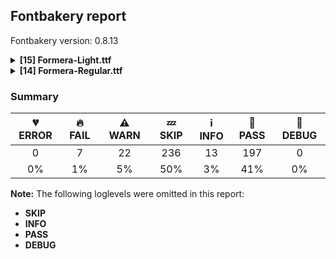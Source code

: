 ## Fontbakery report

Fontbakery version: 0.8.13

<details><summary><b>[15] Formera-Light.ttf</b></summary><div><details><summary>🔥 <b>FAIL:</b> Check the OS/2 usWeightClass is appropriate for the font's best SubFamily name. (<a href="https://font-bakery.readthedocs.io/en/stable/fontbakery/profiles/googlefonts.html#com.google.fonts/check/usweightclass">com.google.fonts/check/usweightclass</a>)</summary><div>


* 🔥 **FAIL** Best SubFamily name is 'Light'. Expected OS/2 usWeightClass is 300, got 400. [code: bad-value]
</div></details><details><summary>🔥 <b>FAIL:</b> Checking OS/2 usWinAscent & usWinDescent. (<a href="https://font-bakery.readthedocs.io/en/stable/fontbakery/profiles/universal.html#com.google.fonts/check/family/win_ascent_and_descent">com.google.fonts/check/family/win_ascent_and_descent</a>)</summary><div>


* 🔥 **FAIL** OS/2.usWinAscent value should be equal or greater than 1102, but got 1084 instead [code: ascent]
* 🔥 **FAIL** OS/2.usWinDescent value should be equal or greater than 309, but got 294 instead. [code: descent]
</div></details><details><summary>🔥 <b>FAIL:</b> Checking with fontTools.ttx (<a href="https://font-bakery.readthedocs.io/en/stable/fontbakery/profiles/universal.html#com.google.fonts/check/ttx_roundtrip">com.google.fonts/check/ttx_roundtrip</a>)</summary><div>


* 🔥 **FAIL** name id 256 missing from name table
</div></details><details><summary>🔥 <b>FAIL:</b> Ensure soft_dotted characters lose their dot when combined with marks that replace the dot. (<a href="https://font-bakery.readthedocs.io/en/stable/fontbakery/profiles/universal.html#com.google.fonts/check/soft_dotted">com.google.fonts/check/soft_dotted</a>)</summary><div>


* 🔥 **FAIL** The dot of soft dotted characters used in orthographies must disappear in the following strings: į̀ į́ į̂ į̃ į̄ į̌ ị̀ ị́ ị̂ ị̃ ị̄

The dot of soft dotted characters should disappear in other cases, for example: i̦̇ i̦̊ i̦̋ ǐ̦ i̦̒ j̦̀ j̦́ j̦̃ j̦̄ j̦̆ j̦̇ j̦̈ j̦̊ j̦̋ ǰ̦ j̦̒ į̆ į̇ į̈ į̊ [code: soft-dotted]
</div></details><details><summary>⚠ <b>WARN:</b> Check Google Fonts glyph coverage. (<a href="https://font-bakery.readthedocs.io/en/stable/fontbakery/profiles/googlefonts.html#com.google.fonts/check/glyph_coverage">com.google.fonts/check/glyph_coverage</a>)</summary><div>


* ⚠ **WARN** GF_TransLatin_Arabic is almost fulfilled. Missing codepoints:

	- 0x02BC (MODIFIER LETTER APOSTROPHE)


	- 0x1E34 (LATIN CAPITAL LETTER K WITH LINE BELOW)


	- 0x1E35 (LATIN SMALL LETTER K WITH LINE BELOW)


	- 0x1E96 (LATIN SMALL LETTER H WITH LINE BELOW)
 

	- 0x02BD (MODIFIER LETTER REVERSED COMMA)
 [code: missing-codepoints]
</div></details><details><summary>⚠ <b>WARN:</b> License URL matches License text on name table? (<a href="https://font-bakery.readthedocs.io/en/stable/fontbakery/profiles/googlefonts.html#com.google.fonts/check/name/license_url">com.google.fonts/check/name/license_url</a>)</summary><div>


* ⚠ **WARN** Please consider using HTTPS URLs at name table entry [plat=3, enc=1, name=14] [code: http-in-license-info]
</div></details><details><summary>⚠ <b>WARN:</b> Are there caret positions declared for every ligature? (<a href="https://font-bakery.readthedocs.io/en/stable/fontbakery/profiles/googlefonts.html#com.google.fonts/check/ligature_carets">com.google.fonts/check/ligature_carets</a>)</summary><div>


* ⚠ **WARN** This font lacks caret position values for ligature glyphs on its GDEF table. [code: lacks-caret-pos]
</div></details><details><summary>⚠ <b>WARN:</b> Is there kerning info for non-ligated sequences? (<a href="https://font-bakery.readthedocs.io/en/stable/fontbakery/profiles/googlefonts.html#com.google.fonts/check/kerning_for_non_ligated_sequences">com.google.fonts/check/kerning_for_non_ligated_sequences</a>)</summary><div>


* ⚠ **WARN** GPOS table lacks kerning info for the following non-ligated sequences:

	- f + f

	- f + i

	- i + f

	- f + l

	- l + f 

	- i + l [code: lacks-kern-info]
</div></details><details><summary>⚠ <b>WARN:</b> Ensure fonts have ScriptLangTags declared on the 'meta' table. (<a href="https://font-bakery.readthedocs.io/en/stable/fontbakery/profiles/googlefonts.html#com.google.fonts/check/meta/script_lang_tags">com.google.fonts/check/meta/script_lang_tags</a>)</summary><div>


* ⚠ **WARN** This font file does not have a 'meta' table. [code: lacks-meta-table]
</div></details><details><summary>⚠ <b>WARN:</b> Check font contains no unreachable glyphs (<a href="https://font-bakery.readthedocs.io/en/stable/fontbakery/profiles/universal.html#com.google.fonts/check/unreachable_glyphs">com.google.fonts/check/unreachable_glyphs</a>)</summary><div>


* ⚠ **WARN** The following glyphs could not be reached by codepoint or substitution rules:

	- IJacute

	- eight.subs

	- five.subs

	- four.subs

	- ijacute

	- nine.subs

	- one.subs

	- prime

	- seven.subs

	- six.subs

	- three.subs

	- two.subs

	- uni00690307 

	- zero.subs
 [code: unreachable-glyphs]
</div></details><details><summary>⚠ <b>WARN:</b> Check if each glyph has the recommended amount of contours. (<a href="https://font-bakery.readthedocs.io/en/stable/fontbakery/profiles/universal.html#com.google.fonts/check/contour_count">com.google.fonts/check/contour_count</a>)</summary><div>


* ⚠ **WARN** This check inspects the glyph outlines and detects the total number of contours in each of them. The expected values are infered from the typical ammounts of contours observed in a large collection of reference font families. The divergences listed below may simply indicate a significantly different design on some of your glyphs. On the other hand, some of these may flag actual bugs in the font such as glyphs mapped to an incorrect codepoint. Please consider reviewing the design and codepoint assignment of these to make sure they are correct.

The following glyphs do not have the recommended number of contours:

	- Glyph name: n	Contours detected: 2	Expected: 1

	- Glyph name: r	Contours detected: 2	Expected: 1

	- Glyph name: uni00AD	Contours detected: 1	Expected: 0

	- Glyph name: uni00B5	Contours detected: 2	Expected: 1

	- Glyph name: ae	Contours detected: 2	Expected: 3

	- Glyph name: ntilde	Contours detected: 3	Expected: 2

	- Glyph name: aogonek	Contours detected: 3	Expected: 2

	- Glyph name: dcroat	Contours detected: 3	Expected: 2

	- Glyph name: eogonek	Contours detected: 3	Expected: 2

	- Glyph name: hbar	Contours detected: 2	Expected: 1

	- Glyph name: lslash	Contours detected: 2	Expected: 1

	- Glyph name: nacute	Contours detected: 3	Expected: 2

	- Glyph name: uni0146	Contours detected: 3	Expected: 2

	- Glyph name: ncaron	Contours detected: 3	Expected: 2

	- Glyph name: napostrophe	Contours detected: 3	Expected: 2

	- Glyph name: eng	Contours detected: 2	Expected: 1

	- Glyph name: racute	Contours detected: 3	Expected: 2

	- Glyph name: uni0157	Contours detected: 3	Expected: 2

	- Glyph name: rcaron	Contours detected: 3	Expected: 2

	- Glyph name: Tbar	Contours detected: 2	Expected: 1

	- Glyph name: tbar	Contours detected: 2	Expected: 1

	- Glyph name: Uogonek	Contours detected: 2	Expected: 1

	- Glyph name: uogonek	Contours detected: 2	Expected: 1

	- Glyph name: uni01EA	Contours detected: 3	Expected: 2

	- Glyph name: uni01EB	Contours detected: 3	Expected: 2

	- Glyph name: aeacute	Contours detected: 3	Expected: 4

	- Glyph name: uni0272	Contours detected: 2	Expected: 1

	- Glyph name: uni03BC	Contours detected: 2	Expected: 1

	- Glyph name: uni1E08	Contours detected: 3	Expected: 2

	- Glyph name: uni1E09	Contours detected: 3	Expected: 2

	- Glyph name: uni1E1C	Contours detected: 3	Expected: 2

	- Glyph name: uni1E1D	Contours detected: 4	Expected: 3

	- Glyph name: uni1E45	Contours detected: 3	Expected: 2

	- Glyph name: uni1E47	Contours detected: 3	Expected: 2

	- Glyph name: nmacronbelow	Contours detected: 3	Expected: 2

	- Glyph name: uni1E5B	Contours detected: 3	Expected: 2

	- Glyph name: rmacronbelow	Contours detected: 3	Expected: 2

	- Glyph name: uni2113	Contours detected: 3	Expected: 2

	- Glyph name: estimated	Contours detected: 3	Expected: 2

	- Glyph name: Tbar	Contours detected: 2	Expected: 1

	- Glyph name: Uogonek	Contours detected: 2	Expected: 1

	- Glyph name: ae	Contours detected: 2	Expected: 3

	- Glyph name: aeacute	Contours detected: 3	Expected: 4

	- Glyph name: aogonek	Contours detected: 3	Expected: 2

	- Glyph name: dcroat	Contours detected: 3	Expected: 2

	- Glyph name: eng	Contours detected: 2	Expected: 1

	- Glyph name: eogonek	Contours detected: 3	Expected: 2

	- Glyph name: estimated	Contours detected: 3	Expected: 2

	- Glyph name: hbar	Contours detected: 2	Expected: 1

	- Glyph name: lslash	Contours detected: 2	Expected: 1

	- Glyph name: n	Contours detected: 2	Expected: 1

	- Glyph name: nacute	Contours detected: 3	Expected: 2

	- Glyph name: napostrophe	Contours detected: 3	Expected: 2

	- Glyph name: ncaron	Contours detected: 3	Expected: 2

	- Glyph name: ntilde	Contours detected: 3	Expected: 2

	- Glyph name: r	Contours detected: 2	Expected: 1

	- Glyph name: racute	Contours detected: 3	Expected: 2

	- Glyph name: rcaron	Contours detected: 3	Expected: 2

	- Glyph name: tbar	Contours detected: 2	Expected: 1

	- Glyph name: uni00AD	Contours detected: 1	Expected: 0

	- Glyph name: uni00B5	Contours detected: 2	Expected: 1

	- Glyph name: uni0146	Contours detected: 3	Expected: 2

	- Glyph name: uni0157	Contours detected: 3	Expected: 2

	- Glyph name: uni0272	Contours detected: 2	Expected: 1

	- Glyph name: uni03BC	Contours detected: 2	Expected: 1

	- Glyph name: uni1E08	Contours detected: 3	Expected: 2

	- Glyph name: uni1E09	Contours detected: 3	Expected: 2

	- Glyph name: uni1E1C	Contours detected: 3	Expected: 2

	- Glyph name: uni1E1D	Contours detected: 4	Expected: 3

	- Glyph name: uni1E45	Contours detected: 3	Expected: 2

	- Glyph name: uni1E47	Contours detected: 3	Expected: 2

	- Glyph name: uni1E5B	Contours detected: 3	Expected: 2

	- Glyph name: uni2113	Contours detected: 3	Expected: 2 

	- Glyph name: uogonek	Contours detected: 2	Expected: 1
 [code: contour-count]
</div></details><details><summary>⚠ <b>WARN:</b> Does the font contain a soft hyphen? (<a href="https://font-bakery.readthedocs.io/en/stable/fontbakery/profiles/universal.html#com.google.fonts/check/soft_hyphen">com.google.fonts/check/soft_hyphen</a>)</summary><div>


* ⚠ **WARN** This font has a 'Soft Hyphen' character. [code: softhyphen]
</div></details><details><summary>⚠ <b>WARN:</b> Ensure dotted circle glyph is present and can attach marks. (<a href="https://font-bakery.readthedocs.io/en/stable/fontbakery/profiles/universal.html#com.google.fonts/check/dotted_circle">com.google.fonts/check/dotted_circle</a>)</summary><div>


* ⚠ **WARN** No dotted circle glyph present [code: missing-dotted-circle]
</div></details><details><summary>⚠ <b>WARN:</b> Do outlines contain any jaggy segments? (<a href="https://font-bakery.readthedocs.io/en/stable/fontbakery/profiles/<Section: Outline Correctness Checks>.html#com.google.fonts/check/outline_jaggy_segments">com.google.fonts/check/outline_jaggy_segments</a>)</summary><div>


* ⚠ **WARN** The following glyphs have jaggy segments:

	* approxequal (U+2248): L<<352.0,180.0>--<356.0,180.0>>/L<<356.0,180.0>--<331.0,182.0>> = 4.573921259900818

	* approxequal (U+2248): L<<352.0,370.0>--<356.0,370.0>>/L<<356.0,370.0>--<331.0,372.0>> = 4.573921259900818

	* approxequal (U+2248): L<<369.0,177.0>--<352.0,180.0>>/L<<352.0,180.0>--<356.0,180.0>> = 10.007979801441312

	* approxequal (U+2248): L<<369.0,367.0>--<352.0,370.0>>/L<<352.0,370.0>--<356.0,370.0>> = 10.007979801441312

	* asciitilde (U+007E): L<<359.0,222.0>--<363.0,222.0>>/L<<363.0,222.0>--<338.0,224.0>> = 4.573921259900818

	* asciitilde (U+007E): L<<376.0,219.0>--<359.0,222.0>>/L<<359.0,222.0>--<363.0,222.0>> = 10.007979801441312

	* copyright (U+00A9): B<<187.0,624.0>-<199.0,632.0>-<198.0,631.0>>/L<<198.0,631.0>--<206.0,636.0>> = 12.994616791916483

	* copyright (U+00A9): B<<506.5,54.5>-<509.0,56.0>-<508.0,55.0>>/B<<508.0,55.0>-<517.0,61.0>-<515.0,59.0>> = 11.309932474020195

	* copyright (U+00A9): B<<649.0,203.0>-<655.0,218.0>-<655.0,216.0>>/L<<655.0,216.0>--<656.0,223.0>> = 8.13010235415596

	* copyright (U+00A9): L<<514.0,439.0>--<513.0,418.0>>/B<<513.0,418.0>-<513.0,421.0>-<505.0,429.0>> = 2.726310993906212

	* currency (U+00A4): L<<239.0,129.0>--<242.0,129.0>>/L<<242.0,129.0>--<212.0,135.0>> = 11.309932474020195

	* currency (U+00A4): L<<276.0,127.0>--<239.0,129.0>>/L<<239.0,129.0>--<242.0,129.0>> = 3.094058058917113

	* currency (U+00A4): L<<295.0,573.0>--<319.0,570.0>>/L<<319.0,570.0>--<318.0,570.0>> = 7.125016348901757

	* currency (U+00A4): L<<319.0,570.0>--<318.0,570.0>>/L<<318.0,570.0>--<330.0,567.0>> = 14.036243467926484

	* currency (U+00A4): L<<438.0,535.0>--<512.0,608.0>>/B<<512.0,608.0>-<511.0,607.0>-<518.0,601.0>> = 0.3897611953170412

	* currency (U+00A4): L<<524.0,103.0>--<508.0,88.0>>/B<<508.0,88.0>-<511.0,91.0>-<502.0,99.0>> = 1.8476102659945155

	* dagger (U+2020): B<<167.0,774.0>-<172.0,774.0>-<179.0,775.0>>/B<<179.0,775.0>-<175.0,775.0>-<184.5,776.0>> = 8.13010235415596

	* dagger (U+2020): B<<188.5,-56.5>-<179.0,-56.0>-<182.0,-56.0>>/B<<182.0,-56.0>-<176.0,-55.0>-<170.0,-54.5>> = 9.462322208025613

	* divide (U+00F7): L<<468.0,329.0>--<467.0,307.0>>/B<<467.0,307.0>-<467.0,310.0>-<455.0,307.0>> = 2.6025622024998034

	* equal (U+003D): L<<443.0,278.0>--<462.0,277.0>>/B<<462.0,277.0>-<458.0,277.0>-<462.5,275.0>> = 3.012787504183286

	* equal (U+003D): L<<444.0,420.0>--<458.0,419.0>>/B<<458.0,419.0>-<457.0,419.0>-<462.0,417.0>> = 4.085616779974888

	* equal (U+003D): L<<468.0,258.0>--<467.0,236.0>>/B<<467.0,236.0>-<467.0,239.0>-<454.0,236.0>> = 2.6025622024998034

	* estimated (U+212E): B<<170.5,64.0>-<163.0,69.0>-<164.0,69.0>>/B<<164.0,69.0>-<152.0,71.0>-<155.0,74.0>> = 9.462322208025613

	* estimated (U+212E): L<<203.0,613.0>--<206.0,616.0>>/L<<206.0,616.0>--<184.0,599.0>> = 7.3057595333108205

	* estimated (U+212E): L<<215.0,622.0>--<203.0,613.0>>/L<<203.0,613.0>--<206.0,616.0>> = 8.13010235415596

	* estimated (U+212E): L<<388.0,695.0>--<408.0,692.0>>/L<<408.0,692.0>--<407.0,692.0>> = 8.530765609948139

	* estimated (U+212E): L<<408.0,692.0>--<407.0,692.0>>/L<<407.0,692.0>--<421.0,691.0>> = 4.085616779974888

	* estimated (U+212E): L<<591.0,94.0>--<594.0,97.0>>/L<<594.0,97.0>--<576.0,80.0>> = 1.6365770416166923

	* estimated (U+212E): L<<600.0,102.0>--<591.0,94.0>>/L<<591.0,94.0>--<594.0,97.0>> = 3.3664606634298315

	* greater (U+003E): B<<268.0,220.0>-<260.0,217.0>-<261.0,218.0>>/B<<261.0,218.0>-<249.0,208.0>-<243.0,207.0>> = 5.1944289077348

	* greater (U+003E): B<<66.0,525.0>-<80.0,520.0>-<79.0,520.0>>/B<<79.0,520.0>-<87.0,518.0>-<91.0,516.5>> = 14.036243467926484

	* infinity (U+221E): L<<208.0,443.0>--<209.0,443.0>>/B<<209.0,443.0>-<196.0,445.0>-<187.0,446.5>> = 8.746162262555211

	* infinity (U+221E): L<<545.0,239.0>--<544.0,238.0>>/L<<544.0,238.0>--<552.0,244.0>> = 8.13010235415596

	* integral (U+222B): L<<222.0,-182.0>--<222.0,-183.0>>/L<<222.0,-183.0>--<229.0,-152.0>> = 12.724355685422363

	* less (U+003C): B<<257.0,207.0>-<251.0,208.0>-<239.0,218.0>>/B<<239.0,218.0>-<240.0,217.0>-<232.0,220.0>> = 5.1944289077348

	* minus (U+2212): L<<32.0,342.0>--<33.0,349.0>>/B<<33.0,349.0>-<33.0,348.0>-<40.0,349.0>> = 8.13010235415596

	* minus (U+2212): L<<443.0,349.0>--<468.0,348.0>>/B<<468.0,348.0>-<466.0,348.0>-<468.0,340.0>> = 2.2906100426384346

	* minus (U+2212): L<<57.0,307.0>--<30.0,310.0>>/B<<30.0,310.0>-<32.0,310.0>-<32.0,318.0>> = 6.340191745909908

	* minute (U+2032): L<<30.0,511.0>--<31.0,518.0>>/L<<31.0,518.0>--<31.0,517.0>> = 8.13010235415596

	* minute (U+2032): L<<31.0,518.0>--<31.0,517.0>>/L<<31.0,517.0>--<35.0,542.0>> = 9.090276920822312

	* multiply (U+00D7): B<<255.5,293.0>-<250.0,298.0>-<251.0,299.0>>/L<<251.0,299.0>--<228.0,280.0>> = 5.4403320310054815

	* notequal (U+2260): B<<151.0,155.0>-<152.0,158.0>-<152.0,157.0>>/L<<152.0,157.0>--<153.0,161.0>> = 14.036243467926484

	* notequal (U+2260): B<<165.0,185.0>-<172.0,199.0>-<172.0,198.0>>/B<<172.0,198.0>-<173.0,202.0>-<175.5,211.5>> = 14.036243467926484

	* notequal (U+2260): B<<181.0,229.0>-<184.0,237.0>-<185.0,237.0>>/L<<185.0,237.0>--<159.0,239.0>> = 4.398705354995508

	* notequal (U+2260): L<<30.0,258.0>--<33.0,278.0>>/B<<33.0,278.0>-<33.0,276.0>-<56.0,278.0>> = 8.530765609948096

	* numbersign (U+0023): B<<26.5,139.0>-<26.0,140.0>-<26.0,139.0>>/B<<26.0,139.0>-<24.0,158.0>-<41.0,163.0>> = 6.009005957494474

	* numbersign (U+0023): L<<448.0,313.0>--<449.0,313.0>>/B<<449.0,313.0>-<439.0,312.0>-<434.0,300.5>> = 5.710593137499633

	* numbersign (U+0023): L<<468.0,315.0>--<448.0,313.0>>/L<<448.0,313.0>--<449.0,313.0>> = 5.710593137499633

	* paragraph (U+00B6): L<<371.0,462.0>--<371.0,461.0>>/B<<371.0,461.0>-<369.0,475.0>-<373.0,475.0>> = 8.13010235415596

	* paragraph (U+00B6): L<<372.0,455.0>--<371.0,462.0>>/L<<371.0,462.0>--<371.0,461.0>> = 8.13010235415596

	* paragraph (U+00B6): L<<67.0,614.0>--<74.0,620.0>>/L<<74.0,620.0>--<73.0,619.0>> = 4.398705354995591

	* paragraph (U+00B6): L<<74.0,620.0>--<73.0,619.0>>/L<<73.0,619.0>--<87.0,630.0>> = 6.842773412630916

	* partialdiff (U+2202): B<<180.0,616.0>-<175.0,618.0>-<176.0,618.0>>/B<<176.0,618.0>-<163.0,620.0>-<154.0,622.0>> = 8.746162262555211

	* partialdiff (U+2202): B<<338.5,49.5>-<341.0,51.0>-<340.0,50.0>>/L<<340.0,50.0>--<345.0,54.0>> = 6.34019174590985

	* partialdiff (U+2202): L<<274.0,396.0>--<277.0,396.0>>/L<<277.0,396.0>--<259.0,399.0>> = 9.462322208025613

	* partialdiff (U+2202): L<<304.0,392.0>--<274.0,396.0>>/L<<274.0,396.0>--<277.0,396.0>> = 7.594643368591397

	* partialdiff (U+2202): L<<340.0,50.0>--<345.0,54.0>>/L<<345.0,54.0>--<344.0,53.0>> = 6.340191745909908

	* partialdiff (U+2202): L<<345.0,54.0>--<344.0,53.0>>/B<<344.0,53.0>-<354.0,62.0>-<354.0,60.0>> = 3.0127875041831653

	* partialdiff (U+2202): L<<90.0,222.0>--<90.0,225.0>>/L<<90.0,225.0>--<89.0,196.0>> = 1.9749340108819595

	* partialdiff (U+2202): L<<91.0,239.0>--<90.0,222.0>>/L<<90.0,222.0>--<90.0,225.0>> = 3.3664606634298315

	* percent (U+0025): B<<202.0,456.0>-<219.0,464.0>-<216.0,461.0>>/L<<216.0,461.0>--<239.0,479.0>> = 6.952957468173817

	* percent (U+0025): L<<119.0,620.0>--<120.0,621.0>>/L<<120.0,621.0>--<98.0,604.0>> = 7.3057595333108205

	* percent (U+0025): L<<150.0,451.0>--<154.0,450.0>>/L<<154.0,450.0>--<153.0,450.0>> = 14.036243467926484

	* percent (U+0025): L<<154.0,450.0>--<153.0,450.0>>/L<<153.0,450.0>--<170.0,448.0>> = 6.709836807756896

	* percent (U+0025): L<<341.0,219.0>--<358.0,235.0>>/B<<358.0,235.0>-<357.0,234.0>-<358.0,235.0>> = 1.735704588928346

	* percent (U+0025): L<<391.0,204.0>--<391.0,205.0>>/L<<391.0,205.0>--<390.0,201.0>> = 14.036243467926484

	* percent (U+0025): L<<391.0,205.0>--<390.0,201.0>>/L<<390.0,201.0>--<390.0,204.0>> = 14.036243467926484

	* percent (U+0025): L<<485.0,206.0>--<486.0,207.0>>/L<<486.0,207.0>--<482.0,204.0>> = 8.13010235415596

	* percent (U+0025): L<<486.0,207.0>--<482.0,204.0>>/L<<482.0,204.0>--<485.0,207.0>> = 8.13010235415596

	* perthousand (U+2030): L<<118.0,619.0>--<120.0,621.0>>/L<<120.0,621.0>--<98.0,604.0>> = 7.3057595333108205

	* perthousand (U+2030): L<<516.0,13.0>--<519.0,16.0>>/B<<519.0,16.0>-<507.0,7.0>-<495.0,4.0>> = 8.13010235415596

	* perthousand (U+2030): L<<537.0,31.0>--<516.0,13.0>>/L<<516.0,13.0>--<519.0,16.0>> = 4.398705354995591

	* perthousand (U+2030): L<<707.0,201.0>--<710.0,204.0>>/L<<710.0,204.0>--<689.0,187.0>> = 6.009005957494474

	* perthousand (U+2030): L<<712.0,205.0>--<707.0,201.0>>/L<<707.0,201.0>--<710.0,204.0>> = 6.340191745909908

	* pi (U+03C0): B<<415.5,366.0>-<408.0,366.0>-<408.0,367.0>>/L<<408.0,367.0>--<406.0,343.0>> = 4.763641690726143

	* pi (U+03C0): L<<122.0,-3.0>--<99.0,0.0>>/L<<99.0,0.0>--<101.0,0.0>> = 7.431407971172489

	* pi (U+03C0): L<<363.0,133.0>--<363.0,132.0>>/B<<363.0,132.0>-<362.0,153.0>-<364.0,153.0>> = 2.726310993906212

	* pi (U+03C0): L<<366.0,101.0>--<363.0,133.0>>/L<<363.0,133.0>--<363.0,132.0>> = 5.355825042855143

	* plus (U+002B): L<<229.0,523.0>--<230.0,531.0>>/B<<230.0,531.0>-<230.0,530.0>-<250.0,530.0>> = 7.1250163489018075

	* plus (U+002B): L<<232.0,127.0>--<227.0,128.0>>/L<<227.0,128.0>--<230.0,128.0>> = 11.309932474020195

	* plus (U+002B): L<<418.0,348.0>--<443.0,349.0>>/L<<443.0,349.0>--<442.0,349.0>> = 2.2906100426384346

	* plus (U+002B): L<<443.0,349.0>--<442.0,349.0>>/B<<442.0,349.0>-<456.0,350.0>-<461.0,349.0>> = 4.085616779974798

	* plusminus (U+00B1): L<<227.0,314.0>--<227.0,313.0>>/B<<227.0,313.0>-<226.0,318.0>-<227.0,320.5>> = 11.309932474020195

	* plusminus (U+00B1): L<<228.0,309.0>--<227.0,314.0>>/L<<227.0,314.0>--<227.0,313.0>> = 11.309932474020227

	* plusminus (U+00B1): L<<250.0,559.0>--<271.0,558.0>>/B<<271.0,558.0>-<270.0,558.0>-<271.0,536.0>> = 2.726310993906212

	* plusminus (U+00B1): L<<42.0,75.0>--<30.0,76.0>>/B<<30.0,76.0>-<33.0,76.0>-<33.0,95.0>> = 4.763641690726143

	* plusminus (U+00B1): L<<468.0,95.0>--<467.0,73.0>>/B<<467.0,73.0>-<467.0,76.0>-<443.0,76.0>> = 2.6025622024998034

	* product (U+220F): B<<567.0,-194.0>-<578.0,-209.0>-<577.0,-209.0>>/L<<577.0,-209.0>--<594.0,-210.0>> = 3.3664606634298315

	* product (U+220F): L<<430.0,-230.0>--<433.0,-209.0>>/B<<433.0,-209.0>-<433.0,-210.0>-<456.0,-210.0>> = 8.13010235415596

	* product (U+220F): L<<452.0,-253.0>--<430.0,-250.0>>/B<<430.0,-250.0>-<433.0,-250.0>-<430.0,-240.0>> = 7.765166018425354

	* radical (U+221A): B<<248.0,100.5>-<245.0,92.0>-<245.0,93.0>>/L<<245.0,93.0>--<243.0,85.0>> = 14.036243467926484

	* radical (U+221A): B<<262.0,146.5>-<259.0,138.0>-<259.0,139.0>>/B<<259.0,139.0>-<258.0,132.0>-<256.5,126.5>> = 8.13010235415596

	* radical (U+221A): L<<187.0,91.0>--<193.0,64.0>>/L<<193.0,64.0>--<193.0,68.0>> = 12.528807709151522

	* radical (U+221A): L<<401.0,747.0>--<402.0,754.0>>/L<<402.0,754.0>--<402.0,753.0>> = 8.13010235415596

	* radical (U+221A): L<<644.0,828.0>--<669.0,827.0>>/B<<669.0,827.0>-<667.0,827.0>-<669.0,810.0>> = 2.2906100426384346

	* radical (U+221A): L<<87.0,354.0>--<110.0,353.0>>/B<<110.0,353.0>-<109.0,353.0>-<112.0,348.0>> = 2.4895529219991284

	* registered (U+00AE): B<<528.0,28.0>-<520.0,24.0>-<521.0,25.0>>/B<<521.0,25.0>-<511.0,16.0>-<498.0,12.0>> = 3.012787504183286

	* registered (U+00AE): B<<640.0,185.0>-<647.0,199.0>-<647.0,197.0>>/B<<647.0,197.0>-<648.0,201.0>-<648.5,202.5>> = 14.036243467926484

	* registered (U+00AE): L<<674.0,280.0>--<675.0,304.0>>/L<<675.0,304.0>--<675.0,303.0>> = 2.3859440303887243

	* registered (U+00AE): L<<675.0,304.0>--<675.0,303.0>>/L<<675.0,303.0>--<677.0,319.0>> = 7.1250163489018075

	* second (U+2033): L<<211.0,511.0>--<212.0,518.0>>/L<<212.0,518.0>--<212.0,517.0>> = 8.13010235415596

	* second (U+2033): L<<212.0,518.0>--<212.0,517.0>>/L<<212.0,517.0>--<216.0,542.0>> = 9.090276920822312

	* second (U+2033): L<<31.0,511.0>--<32.0,518.0>>/L<<32.0,518.0>--<32.0,517.0>> = 8.13010235415596

	* second (U+2033): L<<32.0,518.0>--<32.0,517.0>>/L<<32.0,517.0>--<36.0,542.0>> = 9.090276920822312

	* threequarters (U+00BE): B<<213.0,433.0>-<207.0,444.0>-<200.0,454.0>>/B<<200.0,454.0>-<201.0,453.0>-<200.5,454.0>> = 10.007979801441312

	* uni00B3 (U+00B3): B<<223.0,433.0>-<217.0,444.0>-<210.0,454.0>>/B<<210.0,454.0>-<211.0,453.0>-<210.5,454.0>> = 10.007979801441312

	* uni00B5 (U+00B5): L<<386.0,75.0>--<387.0,76.0>>/L<<387.0,76.0>--<378.0,68.0>> = 3.3664606634298315

	* uni00B5 (U+00B5): L<<70.0,-166.0>--<69.0,-155.0>>/L<<69.0,-155.0>--<69.0,-156.0>> = 5.1944289077348

	* uni03A9 (U+03A9): B<<409.5,59.5>-<412.0,61.0>-<411.0,60.0>>/L<<411.0,60.0>--<429.0,72.0>> = 11.309932474020227

	* uni03A9 (U+03A9): B<<92.0,446.5>-<89.0,436.0>-<89.0,437.0>>/L<<89.0,437.0>--<82.0,408.0>> = 13.570434385161475

	* uni03A9 (U+03A9): L<<371.0,630.0>--<374.0,630.0>>/L<<374.0,630.0>--<362.0,632.0>> = 9.462322208025613

	* uni03A9 (U+03A9): L<<398.0,626.0>--<371.0,630.0>>/L<<371.0,630.0>--<374.0,630.0>> = 8.426969021480636

	* uni03A9 (U+03A9): L<<587.0,292.0>--<589.0,314.0>>/L<<589.0,314.0>--<589.0,313.0>> = 5.1944289077348

	* uni03A9 (U+03A9): L<<589.0,313.0>--<592.0,337.0>>/L<<592.0,337.0>--<592.0,336.0>> = 7.1250163489018075

	* uni03A9 (U+03A9): L<<589.0,314.0>--<589.0,313.0>>/L<<589.0,313.0>--<592.0,337.0>> = 7.1250163489018075

	* uni03A9 (U+03A9): L<<592.0,337.0>--<592.0,336.0>>/L<<592.0,336.0>--<593.0,366.0>> = 1.9091524329963898

	* uni03BC (U+03BC): L<<386.0,75.0>--<387.0,76.0>>/L<<387.0,76.0>--<378.0,68.0>> = 3.3664606634298315

	* uni03BC (U+03BC): L<<70.0,-166.0>--<69.0,-155.0>>/L<<69.0,-155.0>--<69.0,-156.0>> = 5.1944289077348

	* uni1E9E (U+1E9E): L<<375.0,-5.0>--<376.0,-5.0>>/L<<376.0,-5.0>--<343.0,-3.0>> = 3.468229258917096

	* uni1E9E (U+1E9E): L<<385.0,-6.0>--<375.0,-5.0>>/L<<375.0,-5.0>--<376.0,-5.0>> = 5.710593137499633

	* uni2083 (U+2083): B<<223.0,38.0>-<217.0,49.0>-<210.0,59.0>>/B<<210.0,59.0>-<211.0,58.0>-<210.5,59.0>> = 10.007979801441312

	* uni2113 (U+2113): B<<198.0,87.0>-<198.0,88.0>-<197.0,86.0>>/L<<197.0,86.0>--<200.0,97.0>> = 11.309932474020162

	* uni2113 (U+2113): B<<312.0,-6.0>-<313.0,-6.0>-<314.0,-6.0>>/L<<314.0,-6.0>--<310.0,-7.0>> = 14.036243467926484

	* uni2113 (U+2113): L<<279.0,591.0>--<279.0,600.0>>/L<<279.0,600.0>--<274.0,560.0>> = 7.125016348901757

	* uni2113 (U+2113): L<<314.0,-6.0>--<310.0,-7.0>>/B<<310.0,-7.0>-<311.0,-7.0>-<312.0,-6.0>> = 14.036243467926484

	* uni2113 (U+2113): L<<356.0,487.0>--<356.0,485.0>>/L<<356.0,485.0>--<357.0,491.0>> = 9.462322208025613

	* uni2113 (U+2113): L<<383.0,35.0>--<386.0,37.0>>/L<<386.0,37.0>--<368.0,22.0>> = 6.115503566285445

	* uni2113 (U+2113): L<<400.0,48.0>--<383.0,35.0>>/L<<383.0,35.0>--<386.0,37.0>> = 3.715289105428815

	* uni2126 (U+2126): B<<409.5,59.5>-<412.0,61.0>-<411.0,60.0>>/L<<411.0,60.0>--<429.0,72.0>> = 11.309932474020227

	* uni2126 (U+2126): B<<92.0,446.5>-<89.0,436.0>-<89.0,437.0>>/L<<89.0,437.0>--<82.0,408.0>> = 13.570434385161475

	* uni2126 (U+2126): L<<371.0,630.0>--<374.0,630.0>>/L<<374.0,630.0>--<362.0,632.0>> = 9.462322208025613

	* uni2126 (U+2126): L<<398.0,626.0>--<371.0,630.0>>/L<<371.0,630.0>--<374.0,630.0>> = 8.426969021480636

	* uni2126 (U+2126): L<<587.0,292.0>--<589.0,314.0>>/L<<589.0,314.0>--<589.0,313.0>> = 5.1944289077348

	* uni2126 (U+2126): L<<589.0,313.0>--<592.0,337.0>>/L<<592.0,337.0>--<592.0,336.0>> = 7.1250163489018075

	* uni2126 (U+2126): L<<589.0,314.0>--<589.0,313.0>>/L<<589.0,313.0>--<592.0,337.0>> = 7.1250163489018075

	* uni2126 (U+2126): L<<592.0,337.0>--<592.0,336.0>>/L<<592.0,336.0>--<593.0,366.0>> = 1.9091524329963898

	* uni21E7 (U+21E7): B<<308.0,37.0>-<309.0,15.0>-<308.0,15.0>>/L<<308.0,15.0>--<331.0,14.0>> = 2.4895529219991284

	* uni2325 (U+2325): L<<51.0,478.0>--<52.0,484.0>>/L<<52.0,484.0>--<52.0,483.0>> = 9.462322208025613

	* uni2B1B (U+2B1B): L<<51.0,274.0>--<51.0,273.0>>/B<<51.0,273.0>-<50.0,284.0>-<52.0,286.0>> = 5.1944289077348

	* uni2B1B (U+2B1B): L<<52.0,267.0>--<51.0,274.0>>/L<<51.0,274.0>--<51.0,273.0>> = 8.13010235415596

	* uni2B1B (U+2B1B): L<<72.0,-121.0>--<60.0,-120.0>>/L<<60.0,-120.0>--<62.0,-120.0>> = 4.763641690726143 

	* uni2B1C (U+2B1C): L<<55.0,494.0>--<52.0,519.0>>/L<<52.0,519.0>--<52.0,518.0>> = 6.842773412630916 [code: found-jaggy-segments]
</div></details><details><summary>⚠ <b>WARN:</b> Do outlines contain any semi-vertical or semi-horizontal lines? (<a href="https://font-bakery.readthedocs.io/en/stable/fontbakery/profiles/<Section: Outline Correctness Checks>.html#com.google.fonts/check/outline_semi_vertical">com.google.fonts/check/outline_semi_vertical</a>)</summary><div>


* ⚠ **WARN** The following glyphs have semi-vertical/semi-horizontal lines:

	* uni1E9E (U+1E9E): L<<124.0,571.0>--<123.0,416.0>> 

	* uni2015 (U+2015): L<<443.0,405.0>--<565.0,404.0>> [code: found-semi-vertical]
</div></details><br></div></details><details><summary><b>[14] Formera-Regular.ttf</b></summary><div><details><summary>🔥 <b>FAIL:</b> Checking OS/2 usWinAscent & usWinDescent. (<a href="https://font-bakery.readthedocs.io/en/stable/fontbakery/profiles/universal.html#com.google.fonts/check/family/win_ascent_and_descent">com.google.fonts/check/family/win_ascent_and_descent</a>)</summary><div>


* 🔥 **FAIL** OS/2.usWinAscent value should be equal or greater than 1102, but got 1084 instead [code: ascent]
* 🔥 **FAIL** OS/2.usWinDescent value should be equal or greater than 309, but got 294 instead. [code: descent]
</div></details><details><summary>🔥 <b>FAIL:</b> Checking with fontTools.ttx (<a href="https://font-bakery.readthedocs.io/en/stable/fontbakery/profiles/universal.html#com.google.fonts/check/ttx_roundtrip">com.google.fonts/check/ttx_roundtrip</a>)</summary><div>


* 🔥 **FAIL** name id 256 missing from name table
</div></details><details><summary>🔥 <b>FAIL:</b> Ensure soft_dotted characters lose their dot when combined with marks that replace the dot. (<a href="https://font-bakery.readthedocs.io/en/stable/fontbakery/profiles/universal.html#com.google.fonts/check/soft_dotted">com.google.fonts/check/soft_dotted</a>)</summary><div>


* 🔥 **FAIL** The dot of soft dotted characters used in orthographies must disappear in the following strings: į̀ į́ į̂ į̃ į̄ į̌ ị̀ ị́ ị̂ ị̃ ị̄

The dot of soft dotted characters should disappear in other cases, for example: i̦̇ i̦̊ i̦̋ ǐ̦ i̦̒ j̦̀ j̦́ j̦̃ j̦̄ j̦̆ j̦̇ j̦̈ j̦̊ j̦̋ ǰ̦ j̦̒ į̆ į̇ į̈ į̊ [code: soft-dotted]
</div></details><details><summary>⚠ <b>WARN:</b> Check Google Fonts glyph coverage. (<a href="https://font-bakery.readthedocs.io/en/stable/fontbakery/profiles/googlefonts.html#com.google.fonts/check/glyph_coverage">com.google.fonts/check/glyph_coverage</a>)</summary><div>


* ⚠ **WARN** GF_TransLatin_Arabic is almost fulfilled. Missing codepoints:

	- 0x02BC (MODIFIER LETTER APOSTROPHE)


	- 0x1E34 (LATIN CAPITAL LETTER K WITH LINE BELOW)


	- 0x1E35 (LATIN SMALL LETTER K WITH LINE BELOW)


	- 0x1E96 (LATIN SMALL LETTER H WITH LINE BELOW)
 

	- 0x02BD (MODIFIER LETTER REVERSED COMMA)
 [code: missing-codepoints]
</div></details><details><summary>⚠ <b>WARN:</b> License URL matches License text on name table? (<a href="https://font-bakery.readthedocs.io/en/stable/fontbakery/profiles/googlefonts.html#com.google.fonts/check/name/license_url">com.google.fonts/check/name/license_url</a>)</summary><div>


* ⚠ **WARN** Please consider using HTTPS URLs at name table entry [plat=3, enc=1, name=14] [code: http-in-license-info]
</div></details><details><summary>⚠ <b>WARN:</b> Are there caret positions declared for every ligature? (<a href="https://font-bakery.readthedocs.io/en/stable/fontbakery/profiles/googlefonts.html#com.google.fonts/check/ligature_carets">com.google.fonts/check/ligature_carets</a>)</summary><div>


* ⚠ **WARN** This font lacks caret position values for ligature glyphs on its GDEF table. [code: lacks-caret-pos]
</div></details><details><summary>⚠ <b>WARN:</b> Is there kerning info for non-ligated sequences? (<a href="https://font-bakery.readthedocs.io/en/stable/fontbakery/profiles/googlefonts.html#com.google.fonts/check/kerning_for_non_ligated_sequences">com.google.fonts/check/kerning_for_non_ligated_sequences</a>)</summary><div>


* ⚠ **WARN** GPOS table lacks kerning info for the following non-ligated sequences:

	- f + f

	- f + i

	- i + f

	- f + l

	- l + f 

	- i + l [code: lacks-kern-info]
</div></details><details><summary>⚠ <b>WARN:</b> Ensure fonts have ScriptLangTags declared on the 'meta' table. (<a href="https://font-bakery.readthedocs.io/en/stable/fontbakery/profiles/googlefonts.html#com.google.fonts/check/meta/script_lang_tags">com.google.fonts/check/meta/script_lang_tags</a>)</summary><div>


* ⚠ **WARN** This font file does not have a 'meta' table. [code: lacks-meta-table]
</div></details><details><summary>⚠ <b>WARN:</b> Check font contains no unreachable glyphs (<a href="https://font-bakery.readthedocs.io/en/stable/fontbakery/profiles/universal.html#com.google.fonts/check/unreachable_glyphs">com.google.fonts/check/unreachable_glyphs</a>)</summary><div>


* ⚠ **WARN** The following glyphs could not be reached by codepoint or substitution rules:

	- IJacute

	- eight.subs

	- five.subs

	- four.subs

	- ijacute

	- nine.subs

	- one.subs

	- prime

	- seven.subs

	- six.subs

	- three.subs

	- two.subs

	- uni00690307 

	- zero.subs
 [code: unreachable-glyphs]
</div></details><details><summary>⚠ <b>WARN:</b> Check if each glyph has the recommended amount of contours. (<a href="https://font-bakery.readthedocs.io/en/stable/fontbakery/profiles/universal.html#com.google.fonts/check/contour_count">com.google.fonts/check/contour_count</a>)</summary><div>


* ⚠ **WARN** This check inspects the glyph outlines and detects the total number of contours in each of them. The expected values are infered from the typical ammounts of contours observed in a large collection of reference font families. The divergences listed below may simply indicate a significantly different design on some of your glyphs. On the other hand, some of these may flag actual bugs in the font such as glyphs mapped to an incorrect codepoint. Please consider reviewing the design and codepoint assignment of these to make sure they are correct.

The following glyphs do not have the recommended number of contours:

	- Glyph name: r	Contours detected: 2	Expected: 1

	- Glyph name: uni00AD	Contours detected: 1	Expected: 0

	- Glyph name: Thorn	Contours detected: 3	Expected: 1 or 2

	- Glyph name: ae	Contours detected: 2	Expected: 3

	- Glyph name: aogonek	Contours detected: 3	Expected: 2

	- Glyph name: dcroat	Contours detected: 3	Expected: 2

	- Glyph name: eogonek	Contours detected: 3	Expected: 2

	- Glyph name: hbar	Contours detected: 2	Expected: 1

	- Glyph name: racute	Contours detected: 3	Expected: 2

	- Glyph name: uni0157	Contours detected: 3	Expected: 2

	- Glyph name: rcaron	Contours detected: 3	Expected: 2

	- Glyph name: Tbar	Contours detected: 2	Expected: 1

	- Glyph name: tbar	Contours detected: 2	Expected: 1

	- Glyph name: Uogonek	Contours detected: 2	Expected: 1

	- Glyph name: uogonek	Contours detected: 2	Expected: 1

	- Glyph name: uni01EA	Contours detected: 3	Expected: 2

	- Glyph name: uni01EB	Contours detected: 3	Expected: 2

	- Glyph name: aeacute	Contours detected: 3	Expected: 4

	- Glyph name: uni1E08	Contours detected: 3	Expected: 2

	- Glyph name: uni1E09	Contours detected: 3	Expected: 2

	- Glyph name: uni1E1C	Contours detected: 3	Expected: 2

	- Glyph name: uni1E1D	Contours detected: 4	Expected: 3

	- Glyph name: uni1E5B	Contours detected: 3	Expected: 2

	- Glyph name: rmacronbelow	Contours detected: 3	Expected: 2

	- Glyph name: Tbar	Contours detected: 2	Expected: 1

	- Glyph name: Thorn	Contours detected: 3	Expected: 1 or 2

	- Glyph name: Uogonek	Contours detected: 2	Expected: 1

	- Glyph name: ae	Contours detected: 2	Expected: 3

	- Glyph name: aeacute	Contours detected: 3	Expected: 4

	- Glyph name: aogonek	Contours detected: 3	Expected: 2

	- Glyph name: dcroat	Contours detected: 3	Expected: 2

	- Glyph name: eogonek	Contours detected: 3	Expected: 2

	- Glyph name: hbar	Contours detected: 2	Expected: 1

	- Glyph name: r	Contours detected: 2	Expected: 1

	- Glyph name: racute	Contours detected: 3	Expected: 2

	- Glyph name: rcaron	Contours detected: 3	Expected: 2

	- Glyph name: tbar	Contours detected: 2	Expected: 1

	- Glyph name: uni00AD	Contours detected: 1	Expected: 0

	- Glyph name: uni0157	Contours detected: 3	Expected: 2

	- Glyph name: uni1E08	Contours detected: 3	Expected: 2

	- Glyph name: uni1E09	Contours detected: 3	Expected: 2

	- Glyph name: uni1E1C	Contours detected: 3	Expected: 2

	- Glyph name: uni1E1D	Contours detected: 4	Expected: 3

	- Glyph name: uni1E5B	Contours detected: 3	Expected: 2 

	- Glyph name: uogonek	Contours detected: 2	Expected: 1
 [code: contour-count]
</div></details><details><summary>⚠ <b>WARN:</b> Does the font contain a soft hyphen? (<a href="https://font-bakery.readthedocs.io/en/stable/fontbakery/profiles/universal.html#com.google.fonts/check/soft_hyphen">com.google.fonts/check/soft_hyphen</a>)</summary><div>


* ⚠ **WARN** This font has a 'Soft Hyphen' character. [code: softhyphen]
</div></details><details><summary>⚠ <b>WARN:</b> Ensure dotted circle glyph is present and can attach marks. (<a href="https://font-bakery.readthedocs.io/en/stable/fontbakery/profiles/universal.html#com.google.fonts/check/dotted_circle">com.google.fonts/check/dotted_circle</a>)</summary><div>


* ⚠ **WARN** No dotted circle glyph present [code: missing-dotted-circle]
</div></details><details><summary>⚠ <b>WARN:</b> Check math signs have the same width. (<a href="https://font-bakery.readthedocs.io/en/stable/fontbakery/profiles/universal.html#com.google.fonts/check/math_signs_width">com.google.fonts/check/math_signs_width</a>)</summary><div>


* ⚠ **WARN** The most common width is 500 among a set of 12 math glyphs.
The following math glyphs have a different width, though:

Width = 600:
approxequal
 [code: width-outliers]
</div></details><details><summary>⚠ <b>WARN:</b> Do outlines contain any jaggy segments? (<a href="https://font-bakery.readthedocs.io/en/stable/fontbakery/profiles/<Section: Outline Correctness Checks>.html#com.google.fonts/check/outline_jaggy_segments">com.google.fonts/check/outline_jaggy_segments</a>)</summary><div>


* ⚠ **WARN** The following glyphs have jaggy segments:

	* Eng (U+014A): B<<568.0,-163.0>-<586.0,-167.0>-<585.0,-168.0>>/L<<585.0,-168.0>--<603.0,-155.0>> = 9.162347045721626

	* ampersand (U+0026): B<<159.0,73.0>-<173.0,66.0>-<172.0,66.0>>/L<<172.0,66.0>--<186.0,64.0>> = 8.13010235415596

	* ampersand (U+0026): L<<286.0,469.0>--<290.0,472.0>>/L<<290.0,472.0>--<289.0,471.0>> = 8.13010235415596

	* ampersand (U+0026): L<<290.0,472.0>--<289.0,471.0>>/L<<289.0,471.0>--<301.0,481.0>> = 5.19442890773487

	* ampersand (U+0026): L<<419.0,543.0>--<418.0,534.0>>/L<<418.0,534.0>--<418.0,537.0>> = 6.340191745909908

	* copyright (U+00A9): B<<625.0,200.0>-<627.0,203.0>-<627.0,202.0>>/B<<627.0,202.0>-<629.0,210.0>-<631.0,210.0>> = 14.036243467926484

	* copyright (U+00A9): L<<236.0,468.0>--<255.0,485.0>>/L<<255.0,485.0>--<254.0,484.0>> = 3.1798301198642793

	* copyright (U+00A9): L<<255.0,485.0>--<254.0,484.0>>/L<<254.0,484.0>--<262.0,491.0>> = 3.8140748342902824

	* copyright (U+00A9): L<<382.0,619.0>--<385.0,619.0>>/L<<385.0,619.0>--<356.0,620.0>> = 1.9749340108819595

	* copyright (U+00A9): L<<393.0,618.0>--<382.0,619.0>>/L<<382.0,619.0>--<385.0,619.0>> = 5.1944289077348

	* copyright (U+00A9): L<<583.0,62.0>--<586.0,65.0>>/L<<586.0,65.0>--<563.0,49.0>> = 10.175510843043119

	* copyright (U+00A9): L<<604.0,81.0>--<583.0,62.0>>/L<<583.0,62.0>--<586.0,65.0>> = 2.862405226111779

	* currency (U+00A4): L<<314.0,592.0>--<338.0,589.0>>/L<<338.0,589.0>--<337.0,589.0>> = 7.125016348901757

	* currency (U+00A4): L<<338.0,589.0>--<337.0,589.0>>/L<<337.0,589.0>--<362.0,583.0>> = 13.495733280795811

	* currency (U+00A4): L<<58.0,379.0>--<61.0,402.0>>/L<<61.0,402.0>--<61.0,401.0>> = 7.431407971172489

	* currency (U+00A4): L<<61.0,402.0>--<61.0,401.0>>/L<<61.0,401.0>--<67.0,426.0>> = 13.495733280795811

	* estimated (U+212E): B<<278.0,74.0>-<293.0,71.0>-<290.0,71.0>>/L<<290.0,71.0>--<305.0,68.0>> = 11.309932474020195

	* estimated (U+212E): B<<427.0,713.5>-<430.0,713.0>-<429.0,713.0>>/L<<429.0,713.0>--<438.0,711.0>> = 12.528807709151522

	* estimated (U+212E): B<<494.0,100.0>-<497.0,101.0>-<496.0,100.0>>/L<<496.0,100.0>--<520.0,117.0>> = 9.688786560366827

	* estimated (U+212E): L<<321.0,-19.0>--<324.0,-19.0>>/L<<324.0,-19.0>--<296.0,-16.0>> = 6.115503566285384

	* estimated (U+212E): L<<328.0,-20.0>--<321.0,-19.0>>/L<<321.0,-19.0>--<324.0,-19.0>> = 8.13010235415596

	* greater (U+003E): B<<206.0,412.0>-<197.0,416.0>-<198.0,416.0>>/B<<198.0,416.0>-<186.0,418.0>-<186.0,421.0>> = 9.462322208025613

	* infinity (U+221E): L<<376.0,441.0>--<396.0,458.0>>/L<<396.0,458.0>--<395.0,457.0>> = 4.635463426902695

	* infinity (U+221E): L<<396.0,458.0>--<395.0,457.0>>/L<<395.0,457.0>--<407.0,466.0>> = 8.13010235415596

	* less (U+003C): B<<314.0,421.0>-<314.0,418.0>-<302.0,416.0>>/B<<302.0,416.0>-<303.0,416.0>-<294.0,412.0>> = 9.462322208025613

	* logicalnot (U+00AC): B<<402.0,-2.0>-<396.0,-1.0>-<397.0,0.0>>/L<<397.0,0.0>--<394.0,-2.0>> = 11.309932474020195

	* lozenge (U+25CA): B<<160.0,455.0>-<168.0,468.0>-<168.0,467.0>>/L<<168.0,467.0>--<169.0,471.0>> = 14.036243467926484

	* minute (U+2032): L<<43.0,602.0>--<46.0,627.0>>/L<<46.0,627.0>--<46.0,626.0>> = 6.842773412630916

	* minute (U+2032): L<<46.0,627.0>--<46.0,626.0>>/L<<46.0,626.0>--<47.0,649.0>> = 2.4895529219991284

	* multiply (U+00D7): L<<267.0,397.0>--<281.0,414.0>>/L<<281.0,414.0>--<280.0,413.0>> = 5.527540151656193

	* multiply (U+00D7): L<<281.0,414.0>--<280.0,413.0>>/B<<280.0,413.0>-<284.0,418.0>-<287.0,421.0>> = 6.340191745909908

	* paragraph (U+00B6): L<<385.0,586.0>--<385.0,585.0>>/B<<385.0,585.0>-<384.0,594.0>-<386.0,596.0>> = 6.340191745909908

	* paragraph (U+00B6): L<<386.0,575.0>--<385.0,586.0>>/L<<385.0,586.0>--<385.0,585.0>> = 5.1944289077348

	* partialdiff (U+2202): B<<225.0,58.0>-<228.0,57.0>-<227.0,57.0>>/L<<227.0,57.0>--<251.0,53.0>> = 9.462322208025613

	* partialdiff (U+2202): L<<135.0,668.0>--<153.0,665.0>>/L<<153.0,665.0>--<152.0,665.0>> = 9.462322208025613

	* partialdiff (U+2202): L<<153.0,665.0>--<152.0,665.0>>/B<<152.0,665.0>-<160.0,664.0>-<165.0,662.5>> = 7.125016348901757

	* percent (U+0025): L<<623.0,24.0>--<626.0,27.0>>/L<<626.0,27.0>--<603.0,10.0>> = 8.530765609948139

	* percent (U+0025): L<<626.0,27.0>--<603.0,10.0>>/B<<603.0,10.0>-<604.0,11.0>-<597.5,8.5>> = 8.530765609948096

	* percent (U+0025): L<<631.0,31.0>--<623.0,24.0>>/L<<623.0,24.0>--<626.0,27.0>> = 3.8140748342902824

	* perthousand (U+2030): B<<252.0,490.0>-<256.0,501.0>-<256.0,500.0>>/L<<256.0,500.0>--<260.0,525.0>> = 9.090276920822312

	* perthousand (U+2030): B<<558.0,56.0>-<574.0,62.0>-<572.0,60.0>>/L<<572.0,60.0>--<580.0,67.0>> = 3.814074834290187

	* perthousand (U+2030): B<<607.0,100.0>-<610.0,109.0>-<610.0,107.0>>/B<<610.0,107.0>-<611.0,123.0>-<614.0,123.0>> = 3.576334374997269

	* perthousand (U+2030): L<<457.0,177.0>--<457.0,178.0>>/L<<457.0,178.0>--<454.0,166.0>> = 14.036243467926484

	* plusminus (U+00B1): L<<211.0,270.0>--<211.0,269.0>>/B<<211.0,269.0>-<210.0,280.0>-<212.0,282.0>> = 5.1944289077348

	* plusminus (U+00B1): L<<212.0,262.0>--<211.0,270.0>>/L<<211.0,270.0>--<211.0,269.0>> = 7.125016348901757

	* plusminus (U+00B1): L<<287.0,197.0>--<286.0,171.0>>/B<<286.0,171.0>-<286.0,174.0>-<261.0,174.0>> = 2.2025981617658017

	* plusminus (U+00B1): L<<30.0,343.0>--<30.0,342.0>>/B<<30.0,342.0>-<28.0,355.0>-<32.0,355.0>> = 8.746162262555211

	* plusminus (U+00B1): L<<30.0,389.0>--<33.0,412.0>>/B<<33.0,412.0>-<33.0,411.0>-<45.0,412.0>> = 7.431407971172489

	* product (U+220F): L<<101.0,337.0>--<98.0,360.0>>/L<<98.0,360.0>--<98.0,359.0>> = 7.431407971172489

	* product (U+220F): L<<257.0,-228.0>--<256.0,-253.0>>/B<<256.0,-253.0>-<256.0,-250.0>-<231.0,-250.0>> = 2.2906100426384346

	* product (U+220F): L<<28.0,-251.0>--<20.0,-250.0>>/L<<20.0,-250.0>--<23.0,-250.0>> = 7.125016348901757

	* product (U+220F): L<<412.0,-206.0>--<415.0,-183.0>>/B<<415.0,-183.0>-<415.0,-184.0>-<438.0,-184.0>> = 7.431407971172489

	* product (U+220F): L<<494.0,-87.0>--<494.0,-88.0>>/B<<494.0,-88.0>-<493.0,-80.0>-<493.5,-75.5>> = 7.125016348901757

	* product (U+220F): L<<495.0,-95.0>--<494.0,-87.0>>/L<<494.0,-87.0>--<494.0,-88.0>> = 7.125016348901757

	* product (U+220F): L<<98.0,360.0>--<98.0,359.0>>/B<<98.0,359.0>-<96.0,373.0>-<100.0,373.0>> = 8.13010235415596

	* registered (U+00AE): B<<219.5,577.5>-<209.0,572.0>-<210.0,573.0>>/L<<210.0,573.0>--<202.0,568.0>> = 12.994616791916483

	* registered (U+00AE): B<<473.0,64.0>-<488.0,70.0>-<486.0,68.0>>/B<<486.0,68.0>-<491.0,72.0>-<494.0,72.0>> = 6.34019174590985

	* registered (U+00AE): B<<510.5,582.5>-<502.0,587.0>-<503.0,587.0>>/B<<503.0,587.0>-<492.0,589.0>-<492.0,592.0>> = 10.304846468766044

	* registered (U+00AE): B<<515.5,82.5>-<518.0,84.0>-<517.0,83.0>>/L<<517.0,83.0>--<538.0,96.0>> = 13.240519915187184

	* registered (U+00AE): L<<564.0,45.0>--<567.0,48.0>>/L<<567.0,48.0>--<554.0,37.0>> = 4.763641690726066

	* registered (U+00AE): L<<587.0,62.0>--<564.0,45.0>>/L<<564.0,45.0>--<567.0,48.0>> = 8.530765609948139

	* second (U+2033): L<<223.0,602.0>--<226.0,627.0>>/L<<226.0,627.0>--<226.0,626.0>> = 6.842773412630916

	* second (U+2033): L<<226.0,627.0>--<226.0,626.0>>/L<<226.0,626.0>--<227.0,649.0>> = 2.4895529219991284

	* second (U+2033): L<<43.0,602.0>--<46.0,627.0>>/L<<46.0,627.0>--<46.0,626.0>> = 6.842773412630916

	* second (U+2033): L<<46.0,627.0>--<46.0,626.0>>/L<<46.0,626.0>--<47.0,649.0>> = 2.4895529219991284

	* summation (U+2211): L<<529.0,534.0>--<519.0,535.0>>/B<<519.0,535.0>-<522.0,535.0>-<520.0,540.0>> = 5.710593137499633

	* uni00B5 (U+00B5): L<<383.0,316.0>--<380.0,339.0>>/L<<380.0,339.0>--<380.0,338.0>> = 7.431407971172489

	* uni03A9 (U+03A9): B<<407.5,86.5>-<410.0,88.0>-<409.0,87.0>>/L<<409.0,87.0>--<424.0,99.0>> = 6.34019174590985

	* uni03A9 (U+03A9): L<<122.0,596.0>--<145.0,617.0>>/L<<145.0,617.0>--<144.0,616.0>> = 2.6025622024998034

	* uni03A9 (U+03A9): L<<145.0,617.0>--<144.0,616.0>>/L<<144.0,616.0>--<155.0,625.0>> = 5.710593137499696

	* uni03A9 (U+03A9): L<<410.0,-3.0>--<377.0,0.0>>/B<<377.0,0.0>-<381.0,0.0>-<378.0,26.0>> = 5.1944289077348

	* uni03A9 (U+03A9): L<<610.0,71.0>--<641.0,70.0>>/B<<641.0,70.0>-<639.0,70.0>-<641.0,62.0>> = 1.8476102659945155

	* uni03BC (U+03BC): L<<383.0,316.0>--<380.0,339.0>>/L<<380.0,339.0>--<380.0,338.0>> = 7.431407971172489

	* uni1E9E (U+1E9E): B<<453.5,90.0>-<455.0,91.0>-<454.0,90.0>>/L<<454.0,90.0>--<478.0,107.0>> = 9.688786560366827

	* uni1E9E (U+1E9E): L<<541.0,696.0>--<557.0,695.0>>/B<<557.0,695.0>-<556.0,695.0>-<562.5,691.5>> = 3.576334374997269

	* uni2113 (U+2113): B<<290.0,88.0>-<301.0,73.0>-<300.0,73.0>>/L<<300.0,73.0>--<325.0,71.0>> = 4.573921259900818

	* uni2113 (U+2113): B<<341.0,477.0>-<345.0,488.0>-<345.0,487.0>>/L<<345.0,487.0>--<346.0,493.0>> = 9.462322208025613

	* uni2113 (U+2113): L<<186.0,303.0>--<189.0,307.0>>/L<<189.0,307.0>--<188.0,306.0>> = 8.13010235415596

	* uni2113 (U+2113): L<<188.0,114.0>--<189.0,122.0>>/L<<189.0,122.0>--<189.0,121.0>> = 7.1250163489018075

	* uni2113 (U+2113): L<<189.0,122.0>--<189.0,121.0>>/L<<189.0,121.0>--<192.0,151.0>> = 5.710593137499633

	* uni2113 (U+2113): L<<390.0,26.0>--<393.0,29.0>>/L<<393.0,29.0>--<375.0,14.0>> = 5.1944289077348

	* uni2113 (U+2113): L<<407.0,39.0>--<390.0,26.0>>/L<<390.0,26.0>--<393.0,29.0>> = 7.594643368591495

	* uni2126 (U+2126): B<<407.5,86.5>-<410.0,88.0>-<409.0,87.0>>/L<<409.0,87.0>--<424.0,99.0>> = 6.34019174590985

	* uni2126 (U+2126): L<<122.0,596.0>--<145.0,617.0>>/L<<145.0,617.0>--<144.0,616.0>> = 2.6025622024998034

	* uni2126 (U+2126): L<<145.0,617.0>--<144.0,616.0>>/L<<144.0,616.0>--<155.0,625.0>> = 5.710593137499696

	* uni2126 (U+2126): L<<410.0,-3.0>--<377.0,0.0>>/B<<377.0,0.0>-<381.0,0.0>-<378.0,26.0>> = 5.1944289077348

	* uni2126 (U+2126): L<<610.0,71.0>--<641.0,70.0>>/B<<641.0,70.0>-<639.0,70.0>-<641.0,62.0>> = 1.8476102659945155

	* uni2318 (U+2318): L<<174.0,-54.0>--<175.0,-54.0>>/L<<175.0,-54.0>--<144.0,-51.0>> = 5.527540151656126

	* uni2318 (U+2318): L<<200.0,-52.0>--<175.0,-54.0>>/L<<175.0,-54.0>--<175.0,-54.0>> = 4.573921259900818

	* uni2325 (U+2325): L<<330.0,459.0>--<333.0,484.0>>/B<<333.0,484.0>-<333.0,483.0>-<338.0,488.0>> = 6.842773412630916

	* uni2325 (U+2325): L<<364.0,409.0>--<339.0,412.0>>/B<<339.0,412.0>-<341.0,412.0>-<336.0,417.0>> = 6.842773412630916

	* uni2B1B (U+2B1B): L<<52.0,471.0>--<52.0,470.0>>/B<<52.0,470.0>-<51.0,482.0>-<54.0,482.0>> = 4.763641690726143

	* uni2B1B (U+2B1B): L<<53.0,461.0>--<52.0,471.0>>/L<<52.0,471.0>--<52.0,470.0>> = 5.710593137499633 

	* uni2B1C (U+2B1C): B<<161.0,501.0>-<154.0,502.0>-<154.0,503.0>>/L<<154.0,503.0>--<151.0,481.0>> = 7.765166018425354 [code: found-jaggy-segments]
</div></details><br></div></details>

### Summary

| 💔 ERROR | 🔥 FAIL | ⚠ WARN | 💤 SKIP | ℹ INFO | 🍞 PASS | 🔎 DEBUG |
|:-----:|:----:|:----:|:----:|:----:|:----:|:----:|
| 0 | 7 | 22 | 236 | 13 | 197 | 0 |
| 0% | 1% | 5% | 50% | 3% | 41% | 0% |

**Note:** The following loglevels were omitted in this report:
* **SKIP**
* **INFO**
* **PASS**
* **DEBUG**
